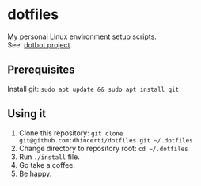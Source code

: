 # dotfiles
My personal Linux environment setup scripts. <br>
See: [dotbot project](https://github.com/anishathalye/dotbot).

## Prerequisites

Install git: `sudo apt update && sudo apt install git`

## Using it
1. Clone this repository: `git clone git@github.com:dhincerti/dotfiles.git ~/.dotfiles` 
3. Change directory to repository root: `cd ~/.dotfiles`
2. Run `./install` file.
3. Go take a coffee.
4. Be happy.